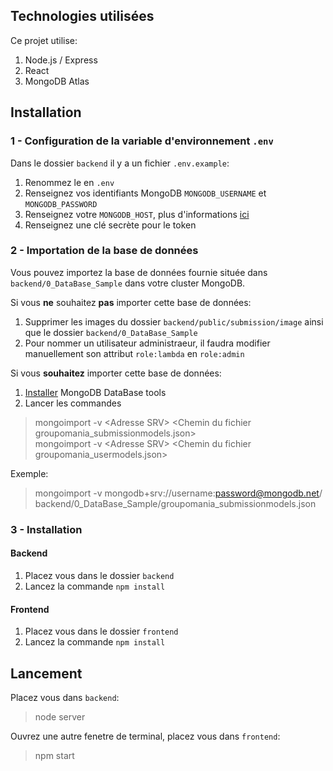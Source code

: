 ## Technologies utilisées

Ce projet utilise:
1. Node.js / Express
2. React
3. MongoDB Atlas

## Installation

### 1 - Configuration de la variable d'environnement `.env`
Dans le dossier `backend` il y a un fichier `.env.example`:
1. Renommez le en `.env`
2. Renseignez vos identifiants MongoDB `MONGODB_USERNAME` et `MONGODB_PASSWORD`
3. Renseignez votre `MONGODB_HOST`, plus d'informations [ici](https://docs.mongodb.com/manual/reference/connection-string/#dns-seedlist-connection-format)
4. Renseignez une clé secrète pour le token

### 2 - Importation de la base de données
Vous pouvez importez la base de données fournie située dans `backend/0_DataBase_Sample` dans votre cluster MongoDB.

Si vous **ne** souhaitez **pas** importer cette base de données:
1. Supprimer les images du dossier `backend/public/submission/image` ainsi que le dossier `backend/0_DataBase_Sample`
2. Pour nommer un utilisateur administraeur, il faudra modifier manuellement son attribut `role:lambda` en `role:admin`

Si vous **souhaitez** importer cette base de données:
1. [Installer](https://www.mongodb.com/docs/database-tools/installation/installation/) MongoDB DataBase tools
2. Lancer les commandes
> mongoimport -v \<Adresse SRV\> \<Chemin du fichier groupomania_submissionmodels.json\> <br/>
> mongoimport -v \<Adresse SRV\> \<Chemin du fichier groupomania_usermodels.json\>

Exemple:
> mongoimport -v mongodb+srv://username:password@mongodb.net/ backend/0_DataBase_Sample/groupomania_submissionmodels.json


### 3 - Installation

#### Backend
1. Placez vous dans le dossier `backend`
2. Lancez la commande `npm install`

#### Frontend
1. Placez vous dans le dossier `frontend`
2. Lancez la commande `npm install`

## Lancement
Placez vous dans `backend`:
> node server

Ouvrez une autre fenetre de terminal, placez vous dans `frontend`:
> npm start